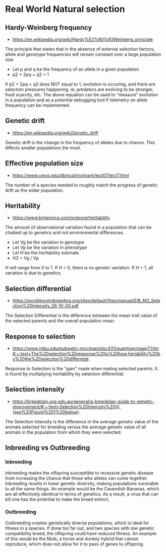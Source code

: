 # Real World Natural selection
## Hardy-Weinberg frequency 
* https://en.wikipedia.org/wiki/Hardy%E2%80%93Weinberg_principle

The principle that states that in the absence of external selection factors, allele and genotype frequencies will remain constant over a large population size
 
* Let p and q be the frequency of an allele in a given population
* p2 + 2pq + q2 = 1

If p2 + 2pq + q2 does NOT equal to 1, evolution is occuring, and there are selection pressures happening. ie;
predators are evolving to be stronger, food scarcity, etc. The above equation can be used to “measure” evolution in a population and as a potential debugging tool if telemetry on allele frequency can be implemented.

## Genetic drift
* https://en.wikipedia.org/wiki/Genetic_drift 

Genetic drift is the change in the frequency of alleles due to chance. This Affects smaller populations the most.

## Effective population size
* https://www.uwyo.edu/dbmcd/molmark/lect07/lect7.html 

The number of a species needed to roughly match the progress of genetic drift as the wider population.

## Heritability
* https://www.britannica.com/science/heritability

The amount of observational variation found in a population that can be chalked up to genetics and not environmental differences.

* Let Vg be the variation in genotype
* Let Vp be the variation in phenotype
* Let H be the heritability estimate
* H2 = Vg / Vp

H will range from 0 to 1. If H = 0, there is no genetic variation. If H = 1, all variation is due to genetics.

## Selection differential 
* https://excellenceinbreeding.org/sites/default/files/manual/EiB_M2_Selection%20Intensity_26-10-20.pdf 

The Selection Differential is the difference between the mean trait value of the selected parents and the overall population mean.

## Response to selection
* https://www.ndsu.edu/pubweb/~mcclean/plsc431/quantgen/qgen7.htm#:~:text=The%20selection%20response%20is%20how,heriability%20by%20the%20selection%20differntial. 

Response to Selection is the "gain" made when mating selected parents. It is found by multiplying heritability by selection differential.

## Selection intensity
* https://breedplan.une.edu.au/general/a-breedplan-guide-to-genetic-improvement/#:~:text=Selection%20Intensity%20(i),(see%20Figure%201%20below). 

The Selection Intensity is the difference in the average genetic value of the animals selected for breeding versus the average genetic value of all animals in the population from which they were selected.
## Inbreeding vs Outbreeding
### Inbreeding
Inbreeding makes the offspring susceptible to recessive genetic disease from increasing the chance that those who alleles can come together. Inbreeding results in lower genetic diversity, making populations vunerable to all the same things. An example would be the Cavendish Bananas, which are all effectively identical in terms of genetics. As a result, a virus that can kill one has the potential to make the breed extinct.

### Outbreeding
Outbreeding creates genetically diverse populations, which is ideal for fitness in a species. If done too far out, and two species with low genetic compatibility breed, the offspring could have reduced fitness. An example of this would be the Mule, a horse and donkey hybrid that cannot reproduce, which does not allow for it to pass of genes to offspring.
